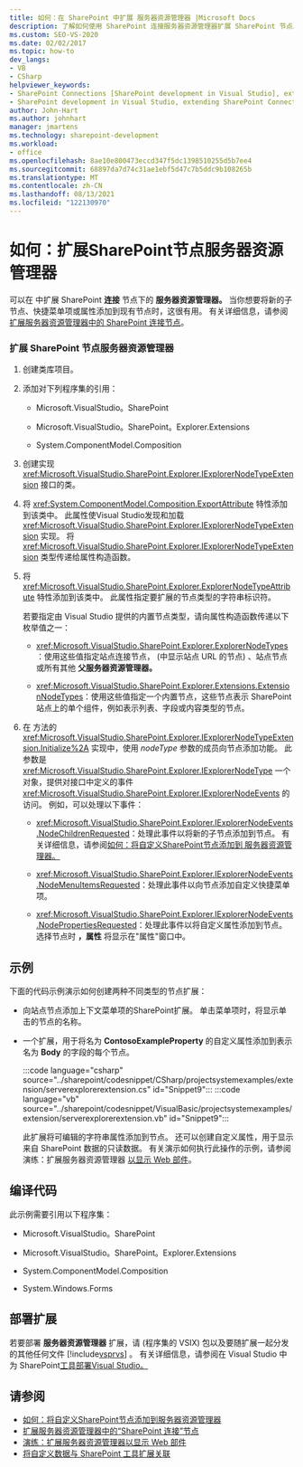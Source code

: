 ```yaml
---
title: 如何：在 SharePoint 中扩展 服务器资源管理器 |Microsoft Docs
description: 了解如何使用 SharePoint 连接服务器资源管理器扩展 SharePoint 节点。
ms.custom: SEO-VS-2020
ms.date: 02/02/2017
ms.topic: how-to
dev_langs:
- VB
- CSharp
helpviewer_keywords:
- SharePoint Connections [SharePoint development in Visual Studio], extending a node
- SharePoint development in Visual Studio, extending SharePoint Connections node in Server Explorer
author: John-Hart
ms.author: johnhart
manager: jmartens
ms.technology: sharepoint-development
ms.workload:
- office
ms.openlocfilehash: 8ae10e800473eccd347f5dc1398510255d5b7ee4
ms.sourcegitcommit: 68897da7d74c31ae1ebf5d47c7b5ddc9b108265b
ms.translationtype: MT
ms.contentlocale: zh-CN
ms.lasthandoff: 08/13/2021
ms.locfileid: "122130970"
---
```

# <a name="how-to-extend-a-sharepoint-node-in-server-explorer"></a>如何：扩展SharePoint节点服务器资源管理器
  可以在 中扩展 SharePoint **连接** 节点下的 **服务器资源管理器。** 当你想要将新的子节点、快捷菜单项或属性添加到现有节点时，这很有用。 有关详细信息，请参阅[扩展服务器资源管理器中的 SharePoint 连接节点](../sharepoint/extending-the-sharepoint-connections-node-in-server-explorer.md)。

### <a name="to-extend-a-sharepoint-node-in-server-explorer"></a>扩展 SharePoint 节点服务器资源管理器

1. 创建类库项目。

2. 添加对下列程序集的引用：

    - Microsoft.VisualStudio。SharePoint

    - Microsoft.VisualStudio。SharePoint。Explorer.Extensions

    - System.ComponentModel.Composition

3. 创建实现 <xref:Microsoft.VisualStudio.SharePoint.Explorer.IExplorerNodeTypeExtension> 接口的类。

4. 将 <xref:System.ComponentModel.Composition.ExportAttribute> 特性添加到该类中。 此属性使Visual Studio发现和加载 <xref:Microsoft.VisualStudio.SharePoint.Explorer.IExplorerNodeTypeExtension> 实现。 将 <xref:Microsoft.VisualStudio.SharePoint.Explorer.IExplorerNodeTypeExtension> 类型传递给属性构造函数。

5. 将 <xref:Microsoft.VisualStudio.SharePoint.Explorer.ExplorerNodeTypeAttribute> 特性添加到该类中。 此属性指定要扩展的节点类型的字符串标识符。

     若要指定由 Visual Studio 提供的内置节点类型，请向属性构造函数传递以下枚举值之一：

    - <xref:Microsoft.VisualStudio.SharePoint.Explorer.ExplorerNodeTypes>：使用这些值指定站点连接节点， (中显示站点 URL 的节点) 、站点节点或所有其他 **父服务器资源管理器。**

    - <xref:Microsoft.VisualStudio.SharePoint.Explorer.Extensions.ExtensionNodeTypes>：使用这些值指定一个内置节点，这些节点表示 SharePoint 站点上的单个组件，例如表示列表、字段或内容类型的节点。

6. 在 方法的 <xref:Microsoft.VisualStudio.SharePoint.Explorer.IExplorerNodeTypeExtension.Initialize%2A> 实现中，使用 *nodeType* 参数的成员向节点添加功能。 此参数是 <xref:Microsoft.VisualStudio.SharePoint.Explorer.IExplorerNodeType> 一个对象，提供对接口中定义的事件 <xref:Microsoft.VisualStudio.SharePoint.Explorer.IExplorerNodeEvents> 的访问。 例如，可以处理以下事件：

    - <xref:Microsoft.VisualStudio.SharePoint.Explorer.IExplorerNodeEvents.NodeChildrenRequested>：处理此事件以将新的子节点添加到节点。 有关详细信息，请参阅[如何：将自定义SharePoint节点添加到 服务器资源管理器。](../sharepoint/how-to-add-a-custom-sharepoint-node-to-server-explorer.md)

    - <xref:Microsoft.VisualStudio.SharePoint.Explorer.IExplorerNodeEvents.NodeMenuItemsRequested>：处理此事件以向节点添加自定义快捷菜单项。

    - <xref:Microsoft.VisualStudio.SharePoint.Explorer.IExplorerNodeEvents.NodePropertiesRequested>：处理此事件以将自定义属性添加到节点。 选择节点时 **，属性** 将显示在"属性"窗口中。

## <a name="example"></a>示例
 下面的代码示例演示如何创建两种不同类型的节点扩展：

- 向站点节点添加上下文菜单项的SharePoint扩展。 单击菜单项时，将显示单击的节点的名称。

- 一个扩展，用于将名为 **ContosoExampleProperty** 的自定义属性添加到表示名为 **Body** 的字段的每个节点。

  :::code language="csharp" source="../sharepoint/codesnippet/CSharp/projectsystemexamples/extension/serverexplorerextension.cs" id="Snippet9":::
  :::code language="vb" source="../sharepoint/codesnippet/VisualBasic/projectsystemexamples/extension/serverexplorerextension.vb" id="Snippet9":::

  此扩展将可编辑的字符串属性添加到节点。 还可以创建自定义属性，用于显示来自 SharePoint 数据的只读数据。 有关演示如何执行此操作的示例，请参阅演练：扩展服务器资源管理器 [以显示 Web 部件](../sharepoint/walkthrough-extending-server-explorer-to-display-web-parts.md)。

## <a name="compile-the-code"></a>编译代码
 此示例需要引用以下程序集：

- Microsoft.VisualStudio。SharePoint

- Microsoft.VisualStudio。SharePoint。Explorer.Extensions

- System.ComponentModel.Composition

- System.Windows.Forms

## <a name="deploy-the-extension"></a>部署扩展
 若要部署 **服务器资源管理器** 扩展，请 (程序集的 VSIX) 包以及要随扩展一起分发的其他任何文件 [!include[vsprvs](../sharepoint/includes/vsprvs-md.md)] 。 有关详细信息，请参阅在 Visual Studio 中为 SharePoint[工具部署Visual Studio。](../sharepoint/deploying-extensions-for-the-sharepoint-tools-in-visual-studio.md)

## <a name="see-also"></a>请参阅
- [如何：将自定义SharePoint节点添加到服务器资源管理器](../sharepoint/how-to-add-a-custom-sharepoint-node-to-server-explorer.md)
- [扩展服务器资源管理器中的“SharePoint 连接”节点](../sharepoint/extending-the-sharepoint-connections-node-in-server-explorer.md)
- [演练：扩展服务器资源管理器以显示 Web 部件](../sharepoint/walkthrough-extending-server-explorer-to-display-web-parts.md)
- [将自定义数据与 SharePoint 工具扩展关联](../sharepoint/associating-custom-data-with-sharepoint-tools-extensions.md)

